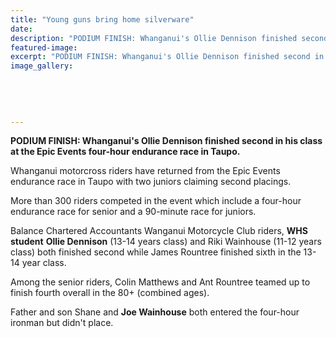 ```yaml
---
title: "Young guns bring home silverware"
date: 
description: "PODIUM FINISH: Whanganui's Ollie Dennison finished second in his class at the Epic Events four-hour endurance race in Taupo, Wanganui Chronicle article on 3/11/16..."
featured-image: 
excerpt: "PODIUM FINISH: Whanganui's Ollie Dennison finished second in his class at the Epic Events four-hour endurance race in Taupo."
image_gallery:
	
	
	
	
	
---
```


<p><strong>PODIUM FINISH: Whanganui's Ollie Dennison finished second in his class at the Epic Events four-hour endurance race in Taupo.</strong></p>
<p>Whanganui motorcross riders have returned from the Epic Events endurance race in Taupo with two juniors claiming second placings.</p>
<p>More than 300 riders competed in the event which include a four-hour endurance race for senior and a 90-minute race for juniors.</p>
<p>Balance Chartered Accountants Wanganui Motorcycle Club riders, <strong>WHS student</strong> <strong>Ollie Dennison</strong> (13-14 years class) and Riki Wainhouse (11-12 years class) both finished second while James Rountree finished sixth in the 13-14 year class.</p>
<p>Among the senior riders, Colin Matthews and Ant Rountree teamed up to finish fourth overall in the 80+ (combined ages).</p>
<p>Father and son Shane and <strong>Joe Wainhouse</strong> both entered the four-hour ironman but didn't place.</p>

